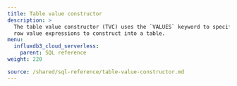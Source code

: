 ```yaml
---
title: Table value constructor
description: >
  The table value constructor (TVC) uses the `VALUES` keyword to specify a set of
  row value expressions to construct into a table.
menu:
  influxdb3_cloud_serverless:
    parent: SQL reference
weight: 220

source: /shared/sql-reference/table-value-constructor.md
---
```


<!-- 
The content of this page is at /content/shared/sql-reference/table-value-constructor.md
-->
